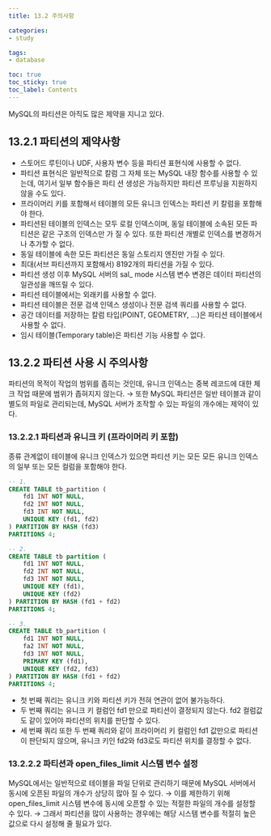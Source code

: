 ```yaml
---
title: 13.2 주의사항

categories:
- study

tags:
- database

toc: true
toc_sticky: true
toc_label: Contents
---
```


MySQL의 파티션은 아직도 많은 제약을 지니고 있다.

## 13.2.1 파티션의 제약사항
- 스토어드 루틴이나 UDF, 사용자 변수 등을 파티션 표현식에 사용할 수 없다.
- ﻿﻿파티션 표현식은 일반적으로 칼럼 그 자체 또는 MySQL 내장 함수를 사용할 수 있는데, 여기서 일부 함수들은 파티 션 생성은 가능하지만 파티션 프루닝을 지원하지 않을 수도 있다.
- ﻿﻿프라이머리 키를 포함해서 테이블의 모든 유니크 인덱스는 파티션 키 칼럼을 포함해야 한다.
- ﻿﻿파티션된 테이블의 인덱스는 모두 로컬 인덱스이며, 동일 테이블에 소속된 모든 파티션은 같은 구조의 인덱스만 가 질 수 있다. 또한 파티션 개별로 인덱스를 변경하거나 추가할 수 없다.
- ﻿﻿동일 테이블에 속한 모든 파티션은 동일 스토리지 엔진만 가질 수 있다.
- ﻿﻿최대(서브 파티션까지 포함해서) 8192개의 파티션을 가질 수 있다.
- ﻿﻿파티션 생성 이후 MySQL 서버의 sal_ mode 시스템 변수 변경은 데이터 파티션의 일관성을 깨뜨릴 수 있다.
- ﻿﻿파티션 테이블에서는 외래키를 사용할 수 없다.
- ﻿﻿파티션 테이블은 전문 검색 인덱스 생성이나 전문 검색 쿼리를 사용할 수 없다.
- ﻿﻿공간 데이터를 저장하는 칼럼 타입(POINT, GEOMETRY, …)은 파티션 테이블에서 사용할 수 없다.
- ﻿﻿임시 테이블(Temporary table)은 파티션 기능 사용할 수 없다.

## 13.2.2 파티션 사용 시 주의사항
파티션의 목적이 작업의 범위를 좁히는 것인데, 유니크 인덱스는 중복 레코드에 대한 체크 작업 때문에 범위가 좁혀지지 않는다.
→ 또한 MySQL 파티션은 일반 테이블과 같이 별도의 파일로 관리되는데, MySQL 서버가 조작할 수 있는 파일의 개수에는 제약이 있다.

### 13.2.2.1 파티션과 유니크 키 (프라이머리 키 포함)
종류 관계없이 테이블에 유니크 인덱스가 있으면 파티션 키는 모든 모든 유니크 인덱스의 일부 또는 모든 컬럼을 포함해야 한다.
```sql
-- 1.
CREATE TABLE tb_partition ( 
	fd1 INT NOT NULL, 
	fd2 INT NOT NULL, 
	fd3 INT NOT NULL, 
	UNIQUE KEY (fd1, fd2)
) PARTITION BY HASH (fd3)
PARTITIONS 4;

-- 2.
CREATE TABLE tb partition ( 
	fd1 INT NOT NULL, 
	fd2 INT NOT NULL, 
	fd3 INT NOT NULL, 
	UNIQUE KEY (fd1),
	UNIQUE KEY (fd2)
) PARTITION BY HASH (fd1 + fd2)
PARTITIONS 4;

-- 3.
CREATE TABLE tb_partition ( 
	fd1 INT NOT NULL, 
	fa2 INT NOT NULL, 
	fd3 INT NOT NULL, 
	PRIMARY KEY (fd1),
	UNIQUE KEY (fd2, fd3)
) PARTITION BY HASH (fd1 + fd2)
PARTITIONS 4;
```
- 첫 번째 쿼리는 유니크 키와 파티션 키가 전혀 연관이 없어 불가능하다.
- 두 번째 쿼리는 유니크 키 컬럼인 fd1 만으로 파티션이 결정되지 않는다. fd2 컬럼값도 같이 있어야 파티션의 위치를 판단할 수 있다.
- 세 번째 쿼리 또한 두 번째 쿼리와 같이 프라이머리 키 컬럼인 fd1 값만으로 파티션이 판단되지 않으며, 유니크 키인 fd2와 fd3로도 파티션 위치를 결정할 수 없다.

### 13.2.2.2 파티션과 open_files_limit 시스템 변수 설정
MySQL에서는 일반적으로 테이블을 파일 단위로 관리하기 때문에 MySQL 서버에서 동시에 오픈된 파일의 개수가 상당히 많아 질 수 있다.
→ 이를 제한하기 위해 open_files_limit 시스템 변수에 동시에 오픈할 수 있는 적절한 파일의 개수를 설정할 수 있다.
→ 그래서 파티션을 많이 사용하는 경우에는 해당 시스템 변수를 적절히 높은 값으로 다시 설정해 줄 필요가 있다.